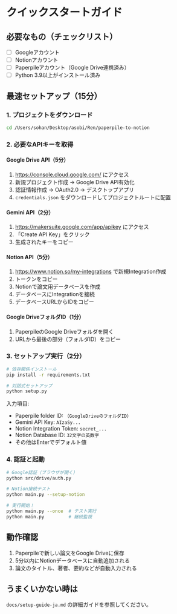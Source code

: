 # クイックスタートガイド

## 必要なもの（チェックリスト）

- [ ] Googleアカウント
- [ ] Notionアカウント  
- [ ] Paperpileアカウント（Google Drive連携済み）
- [ ] Python 3.9以上がインストール済み

## 最速セットアップ（15分）

### 1. プロジェクトをダウンロード
```bash
cd /Users/sohan/Desktop/asobi/Ren/paperpile-to-notion
```

### 2. 必要なAPIキーを取得

#### Google Drive API（5分）
1. https://console.cloud.google.com/ にアクセス
2. 新規プロジェクト作成 → Google Drive API有効化
3. 認証情報作成 → OAuth2.0 → デスクトップアプリ
4. `credentials.json` をダウンロードしてプロジェクトルートに配置

#### Gemini API（2分）
1. https://makersuite.google.com/app/apikey にアクセス
2. 「Create API Key」をクリック
3. 生成されたキーをコピー

#### Notion API（5分）
1. https://www.notion.so/my-integrations で新規Integration作成
2. トークンをコピー
3. Notionで論文用データベースを作成
4. データベースにIntegrationを接続
5. データベースURLからIDをコピー

#### Google DriveフォルダID（1分）
1. PaperpileのGoogle Driveフォルダを開く
2. URLから最後の部分（フォルダID）をコピー

### 3. セットアップ実行（2分）
```bash
# 依存関係インストール
pip install -r requirements.txt

# 対話式セットアップ
python setup.py
```

入力項目:
- Paperpile folder ID: `（GoogleDriveのフォルダID）`
- Gemini API Key: `AIzaSy...`
- Notion Integration Token: `secret_...`
- Notion Database ID: `32文字の英数字`
- その他はEnterでデフォルト値

### 4. 認証と起動
```bash
# Google認証（ブラウザが開く）
python src/drive/auth.py

# Notion接続テスト
python main.py --setup-notion

# 実行開始！
python main.py --once  # テスト実行
python main.py         # 継続監視
```

## 動作確認

1. Paperpileで新しい論文をGoogle Driveに保存
2. 5分以内にNotionデータベースに自動追加される
3. 論文のタイトル、著者、要約などが自動入力される

## うまくいかない時は

`docs/setup-guide-ja.md` の詳細ガイドを参照してください。